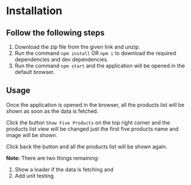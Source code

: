 # Installation

## Follow the following steps

1. Download the zip file from the given link and unzip.
2. Run the command `npm install` OR `npm i` to download the required dependencies and dev dependencies.
3. Run the command `npm start` and the application will be opened in the default browser.

## Usage

Once the application is opened in the browser, all the products list will be shown as soon as the data is fetched.

Click the button `Show Five Products` on the top right corner and the products list view will be changed just the first five products name and image will be shown.

Click back the button and all the products list will be shown again.

**Note:** There are two things remaining:

1. Show a loader if the data is fetching and
2. Add unit testing.
